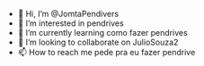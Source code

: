 - 👋 Hi, I’m @JomtaPendivers
- 👀 I’m interested in pendrives
- 🌱 I’m currently learning como fazer pendrives
- 💞️ I’m looking to collaborate on JulioSouza2
- 📫 How to reach me pede pra eu fazer pendrive

<!---
JomtaPendivers/JomtaPendivers is a ✨ special ✨ repository because its `README.md` (this file) appears on your GitHub profile.
You can click the Preview link to take a look at your changes.
--->
